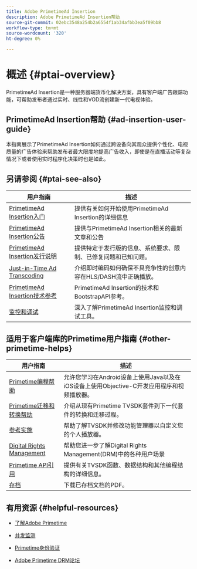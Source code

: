 ```yaml
---
title: Adobe PrimetimeAd Insertion
description: Adobe PrimetimeAd Insertion帮助
source-git-commit: 02ebc3548a254b2a6554f1ab34afbb3ea5f09bb8
workflow-type: tm+mt
source-wordcount: '320'
ht-degree: 0%

---
```


# 概述 {#ptai-overview}

PrimetimeAd Insertion是一种服务器端货币化解决方案，具有客户端广告跟踪功能，可帮助发布者通过实时、线性和VOD流创建新一代电视体验。

## PrimetimeAd Insertion帮助 {#ad-insertion-user-guide}

本指南展示了PrimetimeAd Insertion如何通过跨设备向其观众提供个性化、电视质量的广告体验来帮助发布者最大限度地提高广告收入，即使是在直播活动等复杂情况下或者使用实时程序化决策时也是如此。

## 另请参阅 {#ptai-see-also}

| 用户指南 | 描述 |
|---|---|
| [PrimetimeAd Insertion入门](getting-started/get-started-overview.md) | 提供有关如何开始使用PrimetimeAd Insertion的详细信息 |
| [PrimetimeAd Insertion公告](announcements/overview.md) | 提供与PrimetimeAd Insertion相关的最新文章和公告 |
| [PrimetimeAd Insertion发行说明](../release-notes/ptai-20x-release-notes.md) | 提供特定于发行版的信息、系统要求、限制、已修复问题和已知问题。 |
| [Just-in-Time Ad Transcoding](just-in-time-transcoding/jit-transcoding-overview.md) | 介绍即时编码如何确保不具竞争性的创意内容在HLS/DASH流中正确播放。 |
| [PrimetimeAd Insertion技术参考](/help/primetime-ad-insertion/technical-reference/bootstrap-api.md) | PrimetimeAd Insertion的技术和BootstrapAPI参考。 |
| [监控和调试](/help/primetime-ad-insertion/performance-monitoring-debugging-reporting/performance-overview.md) | 深入了解PrimetimeAd Insertion监控和调试工具。 |

## 适用于客户端库的Primetime用户指南 {#other-primetime-helps}

| 用户指南 | 描述 |
|---|---|
| [Primetime编程帮助](../programming/home.md) | 允许您学习在Android设备上使用Java以及在iOS设备上使用Objective-C开发应用程序和视频播放器。 |
| [Primetime迁移和转换帮助](../migration-guides/home.md) | 介绍从现有Primetime TVSDK套件到下一代套件的转换和迁移过程。 |
| [参考实施](../android-reference-implementation/home.md) | 帮助了解TVSDK并修改功能管理器以自定义您的个人播放器。 |
| [Digital Rights Management](../digital-rights-management/home.md) | 帮助您进一步了解Digital Rights Management(DRM)中的各种用户场景 |
| [Primetime API引用](../reference/api-references.md) | 提供有关TVSDK函数、数据结构和其他编程结构的详细信息。 |
| [存档](https://helpx.adobe.com/primetime/archives.html) | 下载已存档文档的PDF。 |

## 有用资源 {#helpful-resources}

* [了解Adobe Primetime](https://www.adobe.com/in/marketing/primetime.html)

* [并发监测](https://tve.helpdocsonline.com/concurrency-monitoring-introduction)

* [Primetime身份验证](https://tve.helpdocsonline.com/home)

* [Adobe Primetime DRM论坛](https://forums.adobe.com/community/adobe_access)

